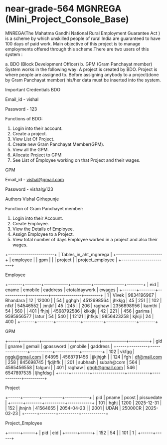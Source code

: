 # near-grade-564   MGNREGA (Mini_Project_Console_Base)
MNREGA(The Mahatma Gandhi National Rural Employment Guarantee Act ) is a scheme by which unskilled people of rural India are guaranteed to have 100 days of paid work. Main objective of this project is to manage employments offered through this scheme.There are two users of this system : 

 a. BDO (Block Development Officer) 
 b. GPM (Gram Panchayat member)
System works in the following way:
A project is created by BDO. Project is where people are assigned to.
Before assigning anybody to a project(done by Gram Panchayat member) his/her data must be inserted into the system.



Important Credentials
BDO

Email_id - vishal

Password - 123

Functions of BDO:
1. Login into their account.
2. Create a project.
3. View List Of Project.
4. Create new Gram Panchayat Member(GPM).
5. View all the GPM.
6. Allocate  Project to GPM
7. See List of Employee working on that Project and their wages.


GPM

Email_id - vishal@gmail.com

Password - vishal@123

Authors
Vishal Girhepunje


Function of Gram Panchayet member:
1. Login into their Account.
2. Create Employee.
3. View the Details of Employee.
4. Assign Employee to a Project.
5. View total number of days Employee worked in a project and also their wages.



+-----------------------+
| Tables_in_aht_mgnrega |
+-----------------------+
| employee              |
| gpm                   |          |
| project               |
| project_employee      |
+-----------------------+

Employee

+-------+--------+------------+----------+---------------+--------+
| eid   | ename  | emobile    | eaddress | etotaldaywork | ewages |
+-------+--------+------------+----------+---------------+--------+
|     1 | Vivek  | 9834196967 | Bhandara |            12 | 12000  |
|    54 | gghgh  | 4512698564 | jhkkjg   |            45 | 251    |
|   102 | nfkf   | 54546552   | jnnjkf   |            45 | 245    |
|   206 | raghaw | 2356898956 | kamthi   |            54 | 560    |
|   401 | fhjnj  | 4568792586 | klkkjkj  |            42 | 221    |
|   456 | garima | 9595956577 | latur    |            54 | 540    |
| 12121 | jhfkjs | 9856423258 | kjkiji   |            24 | 400    |
+-------+--------+------------+----------+---------------+--------+

GPM

+-----+---------+----------------+-----------+------------+----------+
| gid | gname   | gemail         | gpassword | gmobile    | gaddress |
+-----+---------+----------------+-----------+------------+----------+
| 102 | vkfgg   | nggk@gmail.com | 64895     | 4568791456 | jjkjhjgh |
| 124 | fgh     | df@mail.com    | 258       | 845698745  | fjdjhfk  |
| 201 | subhash | subah@com      | 564       | 4565456558 | falguni  |
| 401 | raghaw  | ghgh@gmail.com | 546       | 6547897535 | ljhgfdsg |
+-----+---------+----------------+-----------+------------+----------+

Project

+------+--------+----------+------------+
| pid  | pname  | pcost    | pissuedate |
+------+--------+----------+------------+
|  101 | hghj   | 1200     | 2025-12-31 |
|  152 | jhnjnh | 41564655 | 2054-04-23 |
| 2001 | UDAN   | 25000CR  | 2025-02-23 |
+------+--------+----------+------------+

Project_Employee

+------+------+
| pid  | eid  |
+------+------+
|  152 |   54 |
|  101 |    1 |
+------+------+
